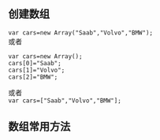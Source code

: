 ## 创建数组
`var cars=new Array("Saab","Volvo","BMW");`
<br>
或者
```
var cars=new Array();
cars[0]="Saab";
cars[1]="Volvo";
cars[2]="BMW";
```
或者<br>
`var cars=["Saab","Volvo","BMW"];`

## 数组常用方法
